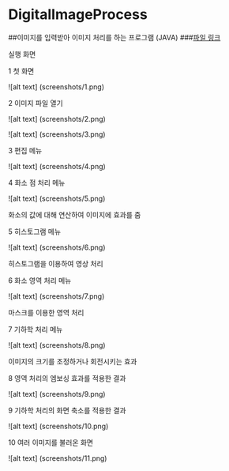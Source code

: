 # DigitalImageProcess
##이미지를 입력받아 이미지 처리를 하는 프로그램 (JAVA)
###[파일 링크](https://github.com/knh21c/DigitalImageProcess/archive/master.zip)

실행 화면

1 첫 화면

![alt text] (screenshots/1.png)

2 이미지 파일 열기

![alt text] (screenshots/2.png)

![alt text] (screenshots/3.png)

3 편집 메뉴

![alt text] (screenshots/4.png)

4 화소 점 처리 메뉴

![alt text] (screenshots/5.png)

화소의 값에 대해 연산하여 이미지에 효과를 줌

5 히스토그램 메뉴

![alt text] (screenshots/6.png)

히스토그램을 이용하여 영상 처리


6 화소 영역 처리 메뉴

![alt text] (screenshots/7.png)

마스크를 이용한 영역 처리

7 기하학 처리 메뉴

![alt text] (screenshots/8.png)

이미지의 크기를 조정하거나 회전시키는 효과

8 영역 처리의 엠보싱 효과를 적용한 결과

![alt text] (screenshots/9.png)

9 기하학 처리의 화면 축소를 적용한 결과

![alt text] (screenshots/10.png)

10 여러 이미지를 불러온 화면

![alt text] (screenshots/11.png)
